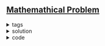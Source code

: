 ## [Mathemathical Problem](https://codeforces.com/contest/1916/problem/D)

<details>
  <summary>tags</summary>
  
    | math | brute force | constructive |

</details>

<details>
  <summary>solution</summary>

    For n = 1, just answer 1.
    For n = 3, answer 169, 196, 961
    As for n > 3, the answers can be 169..., 196..., 961... 
    as well as 1...6...9(...), 1...9...6(...), where ... denotes several 0s.

    The latter will work because:
  $(10^x + 3)^2 = 10^{2x} + 6 * 10^x + 9$    -->   $1...6...9$  
  $(3 * 10^x + 1)^2 = 9 * 10^{2x} + 6 * 10^x + 1$   -->   $9...6...1$

    Just add several 0s to make the correct length.
    
</details>

<details>
  <summary>code</summary>

  ```c++
  int main () {
      ios::sync_with_stdio(false); cin.tie(0);
      int t;  cin >> t;
      while (t--) {
          int n;  cin >> n;
          if (n == 1) {
              cout << 1 << '\n';
              continue;
          }
          string zeros(n, '0');
          cout << "169" + zeros.substr(0, n - 3) << '\n' 
               << "196" + zeros.substr(0, n - 3) << '\n' 
               << "961" + zeros.substr(0, n - 3) << '\n';
  
          for (int l = 1, p = n - 3; p; l++, p -= 2) {
              string a = to_string(1), b = to_string(6), c = to_string(9);
              cout << a + zeros.substr(0, l) + b + zeros.substr(0, l) + c 
                      + zeros.substr(0, n - 3 - 2 * l) << '\n';
              cout << c + zeros.substr(0, l) + b + zeros.substr(0, l) + a 
                      + zeros.substr(0, n - 3 - 2 * l) << '\n';
          }
      }
  }
  ```

</details>

<br>

